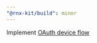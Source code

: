 ```yaml
---
"@rnx-kit/build": minor
---
```


Implement
[OAuth device flow](https://docs.github.com/en/apps/oauth-apps/building-oauth-apps/authorizing-oauth-apps#device-flow)
